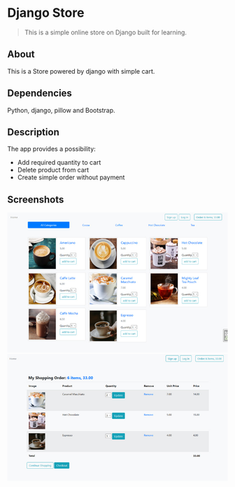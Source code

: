 # Django Store
> This is a simple online store on Django built for learning.

## About
This is a Store powered by django with simple cart. 

## Dependencies
Python, django, pillow and Bootstrap.

## Description
The app provides a possibility:

- Add required quantity to cart
- Delete product from cart
- Create simple order without payment

## Screenshots
![Django_Store_screenshot](static/images/main.jpg) 
![Django_Store cart_screenshot](static/images/cart.jpg) 
